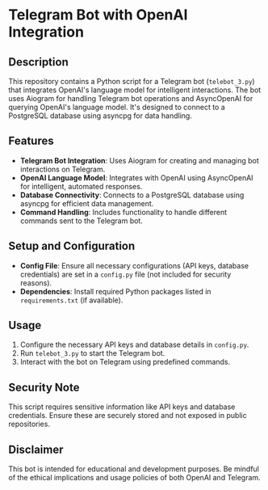 
# Telegram Bot with OpenAI Integration

## Description
This repository contains a Python script for a Telegram bot (`telebot_3.py`) that integrates OpenAI's language model for intelligent interactions. The bot uses Aiogram for handling Telegram bot operations and AsyncOpenAI for querying OpenAI's language model. It's designed to connect to a PostgreSQL database using asyncpg for data handling.

## Features
- **Telegram Bot Integration**: Uses Aiogram for creating and managing bot interactions on Telegram.
- **OpenAI Language Model**: Integrates with OpenAI using AsyncOpenAI for intelligent, automated responses.
- **Database Connectivity**: Connects to a PostgreSQL database using asyncpg for efficient data management.
- **Command Handling**: Includes functionality to handle different commands sent to the Telegram bot.

## Setup and Configuration
- **Config File**: Ensure all necessary configurations (API keys, database credentials) are set in a `config.py` file (not included for security reasons).
- **Dependencies**: Install required Python packages listed in `requirements.txt` (if available).

## Usage
1. Configure the necessary API keys and database details in `config.py`.
2. Run `telebot_3.py` to start the Telegram bot.
3. Interact with the bot on Telegram using predefined commands.

## Security Note
This script requires sensitive information like API keys and database credentials. Ensure these are securely stored and not exposed in public repositories.

## Disclaimer
This bot is intended for educational and development purposes. Be mindful of the ethical implications and usage policies of both OpenAI and Telegram.
